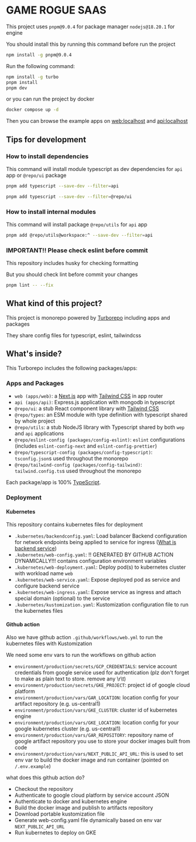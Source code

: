 # GAME ROGUE SAAS

This project uses `pnpm@9.0.4` for package manager `nodejs@18.20.1` for engine

You should install this by running this command before run the project

```sh
npm install -g pnpm@9.0.4
```

Run the following command:

```sh
npm install -g turbo
pnpm install
pnpm dev
```

or you can run the project by docker

```sh
docker compose up -d
```

Then you can browse the example apps on [web:localhost](http://localhost:3000) and [api:localhost](http://localhost:8000)

## Tips for development

### How to install dependencies

This command will install module typescript as dev dependencies for `api` app or `@repo/ui` package

```sh
pnpm add typescript --save-dev --filter=api
```

```sh
pnpm add typescript --save-dev --filter=@repo/ui
```

### How to install internal modules

This command will install package `@repo/utils` for `api` app

```sh
pnpm add @repo/utils@workspace:^ --save-dev --filter=api
```

### IMPORTANT!! Please check eslint before commit

This repository includes husky for checking formatting

But you should check lint before commit your changes

```sh
pnpm lint -- --fix
```

## What kind of this project?

This project is monorepo powered by [Turborepo](http://turbo.build) including apps and packages

They share config files for typescript, eslint, tailwindcss

## What's inside?

This Turborepo includes the following packages/apps:

### Apps and Packages

- `web (apps/web)`: a [Next.js](https://nextjs.org/) app with [Tailwind CSS](https://tailwindcss.com/) in app router
- `api (apps/api)`: Express.js application with mongodb in typescript
- `@repo/ui`: a stub React component library with [Tailwind CSS](https://tailwindcss.com/)
- `@repo/types`: an ESM module with type definition with typescript shared by whole project
- `@repo/utils`: a stub NodeJS library with Typescript shared by both `wep` and `api` applications
- `@repo/eslint-config (packages/config-eslint)`: `eslint` configurations (includes `eslint-config-next` and `eslint-config-prettier`)
- `@repo/typescript-config (packages/config-typescript)`: `tsconfig.json`s used throughout the monorepo
- `@repo/tailwind-config (packages/config-tailwind)`: `tailwind.config.ts`s used throughout the monorepo

Each package/app is 100% [TypeScript](https://www.typescriptlang.org/).

### Deployment

#### Kubernetes

This repository contains kubernetes files for deployment

- `.kubernetes/backendconfig.yaml`: Load balancer Backend configuration for network endpoints being applied to service for ingress ([What is backend service](https://cloud.google.com/load-balancing/docs/backend-service))
- `.kubernetes/web-config.yaml`: !! GENERATED BY GITHUB ACTION DYNAMICALLY!!! contains configuration environment variables
- `.kubernetes/web-deployment.yaml`: Deploy pod(s) to kubernetes cluster with workload name `web`
- `.kubernetes/web-service.yaml`: Expose deployed pod as service and configure backend service
- `.kubernetes/web-ingress.yaml`: Expose service as ingress and attach special domain (optional) to the service
- `.kubernetes/kustomization.yaml`: Kustomization configuration file to run the kubernetes files

#### Github action

Also we have github action `.github/workflows/web.yml` to run the kubernetes files with Kustomization

We need some env vars to run the workflows on github action

- `environment/production/secrets/GCP_CREDENTIALS`: service account credentials from google service used for authentication (plz don't forget to make as plain text to store. remove any \r\t)
- `environment/production/secrets/GKE_PROJECT`: project id of google cloud platform
- `environment/production/vars/GAR_LOCATION`: location config for your artifact repository (e.g. us-central1)
- `environment/production/vars/GKE_CLUSTER`: cluster id of kubernetes engine
- `environment/production/vars/GKE_LOCATION`: location config for your google kubernetes cluster (e.g. us-central1)
- `environment/production/vars/GAR_REPOSITORY`: repository name of google artifact repository you use to store your docker images built from code
- `environment/production/vars/NEXT_PUBLIC_API_URL`: this is used to set env var to build the docker image and run container (pointed on `/.env.example`)

what does this github action do?

- Checkout the repository
- Authenticate to google cloud platform by service account JSON
- Authenticate to docker and kubernetes engine
- Build the docker image and publish to artifacts repository
- Download portable kustomization file
- Generate web-config.yaml file dynamically based on env var `NEXT_PUBLIC_API_URL`
- Run kubernetes to deploy on GKE

